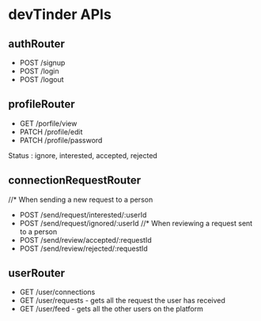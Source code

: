 # devTinder APIs

## authRouter
- POST /signup
- POST /login
- POST /logout

## profileRouter
- GET /porfile/view
- PATCH /profile/edit
- PATCH /profile/password

Status : ignore, interested, accepted, rejected

## connectionRequestRouter
//* When sending a new request to a person
- POST /send/request/interested/:userId
- POST /send/request/ignored/:userId
//* When reviewing a request sent to a person
- POST /send/review/accepted/:requestId
- POST /send/review/rejected/:requestId

## userRouter
- GET /user/connections
- GET /user/requests - gets all the request the user has received
- GET /user/feed - gets all the other users on the platform